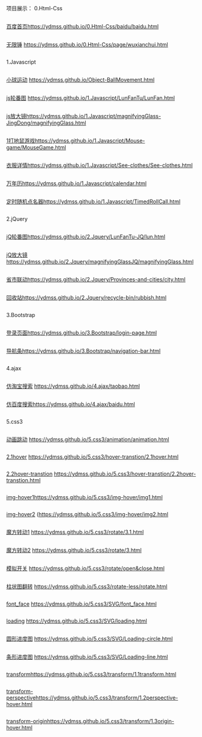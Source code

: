 项目展示：
0.Html-Css
```
```

[百度首页](https://ydmss.github.io/ydmss.github.io/0.Html-Css/baidu/baidu.html)https://ydmss.github.io/0.Html-Css/baidu/baidu.html
```
```

[无限锤](https://ydmss.github.io/0.Html-Css/page/wuxianchui.html)
https://ydmss.github.io/0.Html-Css/page/wuxianchui.html
```
```

1.Javascript
```
```

[小球运动]( https://ydmss.github.io/Object-BallMovement.html)
           https://ydmss.github.io/Object-BallMovement.html
```
```

[js轮番图](https://ydmss.github.io/1.Javascript/LunFanTu/LunFan.html)
https://ydmss.github.io/1.Javascript/LunFanTu/LunFan.html
```
```

[js放大镜](https://ydmss.github.io/1.Javascript/magnifyingGlass-JingDong/magnifyingGlass.html)https://ydmss.github.io/1.Javascript/magnifyingGlass-JingDong/magnifyingGlass.html
```
```

[1打地鼠游戏](https://ydmss.github.io/1.Javascript/Mouse-game/MouseGame.html)https://ydmss.github.io/1.Javascript/Mouse-game/MouseGame.html
```
```

[衣服详情](https://ydmss.github.io/1.Javascript/See-clothes/See-clothes.html)https://ydmss.github.io/1.Javascript/See-clothes/See-clothes.html
```
```

[万年历](https://ydmss.github.io/1.Javascript/calendar.html)https://ydmss.github.io/1.Javascript/calendar.html
```
```

[定时随机点名器](https://ydmss.github.io/1.Javascript/TimedRollCall.html)https://ydmss.github.io/1.Javascript/TimedRollCall.html
```
```

2.jQuery
```
```

[jQ轮番图](https://ydmss.github.io/2.Jquery/LunFanTu-JQ/lun.html)https://ydmss.github.io/2.Jquery/LunFanTu-JQ/lun.html
```
```

[jQ放大镜](https://ydmss.github.io/2.Jquery/magnifyingGlassJQ/magnifyingGlass.html)https://ydmss.github.io/2.Jquery/magnifyingGlassJQ/magnifyingGlass.html
```
```
[省市联动](https://ydmss.github.io/2.Jquery/Provinces-and-cities/city.html)https://ydmss.github.io/2.Jquery/Provinces-and-cities/city.html
```
```
[回收站](https://ydmss.github.io/2.Jquery/recycle-bin/rubbish.html)https://ydmss.github.io/2.Jquery/recycle-bin/rubbish.html
```
```

3.Bootstrap
```
```

[登录页面](https://ydmss.github.io/3.Bootstrap/login-page.html)https://ydmss.github.io/3.Bootstrap/login-page.html
```
```
[导航条](https://ydmss.github.io/3.Bootstrap/navigation-bar.html)https://ydmss.github.io/3.Bootstrap/navigation-bar.html
```
```
4.ajax
```
```
[仿淘宝搜索](https://ydmss.github.io/4.ajax/taobao.html)
https://ydmss.github.io/4.ajax/taobao.html
```
```
[仿百度搜索](https://ydmss.github.io/4.ajax/baidu.html)https://ydmss.github.io/4.ajax/baidu.html
```
```
5.css3
```
```
[动画跳动](https://ydmss.github.io/5.css3/animation/animation.html)
https://ydmss.github.io/5.css3/animation/animation.html
```
```
[2.1hover](https://ydmss.github.io/5.css3/hover-transtion/2.1hover.html)
https://ydmss.github.io/5.css3/hover-transtion/2.1hover.html
```
```
[2.2hover-transtion](https://ydmss.github.io/5.css3/hover-transtion/2.2hover-transtion.html)
https://ydmss.github.io/5.css3/hover-transtion/2.2hover-transtion.html
```
```
[img-hover1](https://ydmss.github.io/5.css3/img-hover/img1.html)https://ydmss.github.io/5.css3/img-hover/img1.html

```
```
[img-hover2](https://ydmss.github.io/5.css3/img-hover/img2.html)
(https://ydmss.github.io/5.css3/img-hover/img2.html
```
```
[魔方转动1](https://ydmss.github.io/5.css3/rotate/3.1.html)
https://ydmss.github.io/5.css3/rotate/3.1.html
```
```
[魔方转动2](https://ydmss.github.io/5.css3/rotate/3.html)
https://ydmss.github.io/5.css3/rotate/3.html
```
```
[模拟开关](https://ydmss.github.io/5.css3/rotate/open&close.html)
https://ydmss.github.io/5.css3/rotate/open&close.html
```
```
[柱状图翻转](https://ydmss.github.io/5.css3/rotate-less/rotate.html)
https://ydmss.github.io/5.css3/rotate-less/rotate.html
```
```
[font_face](https://ydmss.github.io/5.css3/SVG/font_face.html)
https://ydmss.github.io/5.css3/SVG/font_face.html
```
```
[loading](https://ydmss.github.io/5.css3/SVG/loading.html)
https://ydmss.github.io/5.css3/SVG/loading.html
```
```
[圆形进度图](https://ydmss.github.io/5.css3/SVG/Loading-circle.html)
https://ydmss.github.io/5.css3/SVG/Loading-circle.html
```
```
[条形进度图](https://ydmss.github.io/5.css3/SVG/Loading-line.html)
https://ydmss.github.io/5.css3/SVG/Loading-line.html
```
```
[transform](https://ydmss.github.io/5.css3/transform/1.1transform.html)https://ydmss.github.io/5.css3/transform/1.1transform.html

```
```
[transform-perspective](https://ydmss.github.io/5.css3/transform/1.2perspective-hover.html)https://ydmss.github.io/5.css3/transform/1.2perspective-hover.html
```
```
[transform-origin](https://ydmss.github.io/5.css3/transform/1.3origin-hover.html)https://ydmss.github.io/5.css3/transform/1.3origin-hover.html
```
```